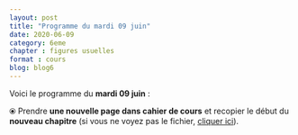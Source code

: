 ```yaml
---
layout: post
title: "Programme du mardi 09 juin"
date: 2020-06-09
category: 6eme
chapter : figures usuelles
format : cours
blog: blog6
---
```


Voici le programme du <b>mardi 09 juin</b> :

⦿ Prendre <strong>une nouvelle page dans cahier de cours</strong> et recopier le début du <strong>nouveau chapitre</strong> (si vous ne voyez pas le fichier, <a href="/cours/6eme/6eme_chapitre_9_Figures usuelles.pdf">cliquer ici</a>).

<object data="/cours/6eme/6eme_chapitre_9_Figures usuelles.pdf" width="100%" height="500" type='application/pdf'></object>
